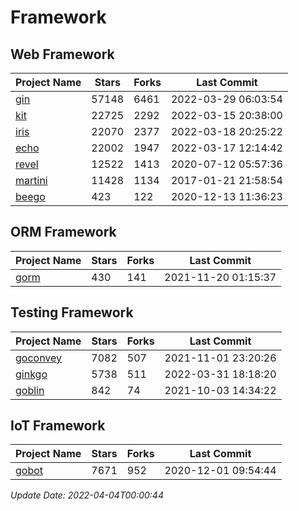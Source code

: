 # Framework

## Web Framework
| Project Name | Stars | Forks | Last Commit |
| ------------ | ----- | ----- | ----------- |
| [gin](https://github.com/gin-gonic/gin) | 57148 | 6461 | 2022-03-29 06:03:54 |
| [kit](https://github.com/go-kit/kit) | 22725 | 2292 | 2022-03-15 20:38:00 |
| [iris](https://github.com/kataras/iris) | 22070 | 2377 | 2022-03-18 20:25:22 |
| [echo](https://github.com/labstack/echo) | 22002 | 1947 | 2022-03-17 12:14:42 |
| [revel](https://github.com/revel/revel) | 12522 | 1413 | 2020-07-12 05:57:36 |
| [martini](https://github.com/go-martini/martini) | 11428 | 1134 | 2017-01-21 21:58:54 |
| [beego](https://github.com/astaxie/beego) | 423 | 122 | 2020-12-13 11:36:23 |

## ORM Framework
| Project Name | Stars | Forks | Last Commit |
| ------------ | ----- | ----- | ----------- |
| [gorm](https://github.com/jinzhu/gorm) | 430 | 141 | 2021-11-20 01:15:37 |

## Testing Framework
| Project Name | Stars | Forks | Last Commit |
| ------------ | ----- | ----- | ----------- |
| [goconvey](https://github.com/smartystreets/goconvey) | 7082 | 507 | 2021-11-01 23:20:26 |
| [ginkgo](https://github.com/onsi/ginkgo) | 5738 | 511 | 2022-03-31 18:18:20 |
| [goblin](https://github.com/franela/goblin) | 842 | 74 | 2021-10-03 14:34:22 |

## IoT Framework
| Project Name | Stars | Forks | Last Commit |
| ------------ | ----- | ----- | ----------- |
| [gobot](https://github.com/hybridgroup/gobot) | 7671 | 952 | 2020-12-01 09:54:44 |

*Update Date: 2022-04-04T00:00:44*